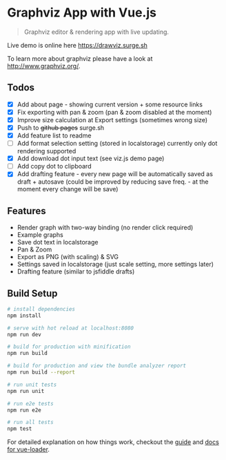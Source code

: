 # Graphviz App with Vue.js

> Graphviz editor & rendering app with live updating.

Live demo is online here https://drawviz.surge.sh

To learn more about graphviz please have a look at http://www.graphviz.org/.

## Todos
- [x] Add about page - showing current version + some resource links
- [x] Fix exporting with pan & zoom (pan & zoom disabled at the moment)
- [x] Improve size calculation at Export settings (sometimes wrong size)
- [x] Push to ~~github pages~~ surge.sh
- [x] Add feature list to readme
- [ ] Add format selection setting (stored in localstorage) currently only dot rendering supported
- [x] Add download dot input text (see viz.js demo page)
- [ ] Add copy dot to clipboard
- [x] Add drafting feature - every new page will be automatically saved as draft + autosave (could be improved by reducing save freq. - at the moment every change will be save)

## Features
- Render graph with two-way binding (no render click required)
- Example graphs
- Save dot text in localstorage
- Pan & Zoom
- Export as PNG (with scaling) & SVG
- Settings saved in localstorage (just scale setting, more settings later)
- Drafting feature (similar to jsfiddle drafts)

## Build Setup

``` bash
# install dependencies
npm install

# serve with hot reload at localhost:8080
npm run dev

# build for production with minification
npm run build

# build for production and view the bundle analyzer report
npm run build --report

# run unit tests
npm run unit

# run e2e tests
npm run e2e

# run all tests
npm test
```

For detailed explanation on how things work, checkout the [guide](http://vuejs-templates.github.io/webpack/) and [docs for vue-loader](http://vuejs.github.io/vue-loader).

